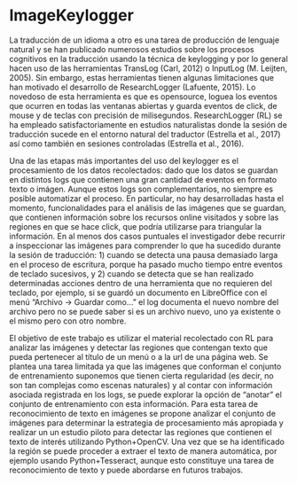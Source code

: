 # ImageKeylogger

La traducción de un idioma a otro es una tarea de producción de lenguaje natural y se han publicado numerosos estudios sobre los procesos cognitivos en la traducción usando la técnica de keylogging y por lo general hacen uso de las herramientas TransLog (Carl, 2012) o InputLog (M. Leijten, 2005). Sin embargo, estas herramientas tienen algunas limitaciones que han motivado el desarrollo de ResearchLogger (Lafuente, 2015). Lo novedoso de esta herramienta es que es opensource, loguea los eventos que ocurren en todas las ventanas abiertas y guarda eventos de click, de mouse y de teclas con precisión de milisegundos. ResearchLogger (RL) se ha empleado satisfactoriamente en estudios naturalistas donde la sesión de traducción sucede en el entorno natural del traductor (Estrella et al., 2017) así como también en sesiones controladas (Estrella et al., 2016).
 
Una de las etapas más importantes del uso del keylogger es el procesamiento de los datos recolectados: dado que los datos se guardan en distintos logs  que contienen una gran cantidad de eventos en formato texto o imágen. Aunque estos logs son complementarios, no siempre es posible automatizar el proceso. En particular, no hay desarrolladas hasta el momento, funcionalidades para el análisis de las imágenes que se guardan, que contienen información sobre los recursos online visitados y sobre las regiones en que se hace click, que podría utilizarse para triangular la información. En al menos dos casos puntuales el investigador debe recurrir a inspeccionar las imágenes para comprender lo que ha sucedido durante la sesión de traducción: 1) cuando se detecta una pausa demasiado larga en el proceso de escritura, porque ha pasado mucho tiempo entre eventos de teclado sucesivos, y 2) cuando se detecta que se han realizado determinadas acciones dentro de una herramienta que no requieren del teclado, por ejemplo, si se guardó un documento en LibreOffice con el menú “Archivo → Guardar como...” el log documenta el nuevo nombre del archivo pero no se puede saber si es un archivo nuevo, uno ya existente o el mismo pero con otro nombre. 
 
El objetivo de este trabajo es utilizar el material recolectado con RL para analizar las imágenes y detectar las regiones que contengan texto que pueda pertenecer al título de un menú o a la url de una página web. Se plantea una tarea limitada ya que las imágenes que conforman el conjunto de entrenamiento suponemos que tienen cierta regularidad (es decir, no son tan complejas como escenas naturales) y al contar con información asociada registrada en los logs, se puede explorar la opción de “anotar” el conjunto de entrenamiento con esta información. Para esta tarea de reconocimiento de texto en imágenes se propone analizar el conjunto de imágenes para determinar la estrategia de procesamiento más apropiada y realizar un  un estudio piloto para detectar las regiones que contienen el texto de interés utilizando Python+OpenCV. Una vez que se ha identificado la región se puede proceder a extraer el texto de manera automática, por ejemplo usando Python+Tesseract, aunque esto constituye una tarea de reconocimiento de texto y puede abordarse en futuros trabajos. 
